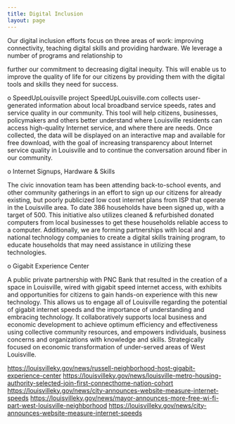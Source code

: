```yaml
---
title: Digital Inclusion
layout: page
---
```


Our digital inclusion efforts focus on three areas of work: improving connectivity, teaching digital skills and providing hardware. We leverage a number of programs and relationship to

further our commitment to decreasing digital inequity. This will enable us to improve the quality of life for our citizens by providing them with the digital tools and skills they need for success.

o SpeedUpLouisville project SpeedUpLouisville.com collects user-generated information about local broadband service speeds, rates and service quality in our community. This tool will help citizens, businesses, policymakers and others better understand where Louisville residents can access high-quality Internet service, and where there are needs. Once collected, the data will be displayed on an interactive map and available for free download, with the goal of increasing transparency about Internet service quality in Louisville and to continue the conversation around fiber in our community.

o Internet Signups, Hardware & Skills

The civic innovation team has been attending back-to-school events, and other community gatherings in an effort to sign up our citizens for already existing, but poorly publicized low cost internet plans from ISP that operate in the Louisville area. To date 386 households have been signed up, with a target of 500. This initiative also utilizes cleaned & refurbished donated computers from local businesses to get these households reliable access to a computer. Additionally, we are forming partnerships with local and national technology companies to create a digital skills training program, to educate households that may need assistance in utilizing these technologies.

o Gigabit Experience Center

A public private partnership with PNC Bank that resulted in the creation of a space in Louisville, wired with gigabit speed internet access, with exhibits and opportunities for citizens to gain hands-on experience with this new technology. This allows us to engage all of Louisville regarding the potential of gigabit internet speeds and the importance of understanding and embracing technology. It collaboratively supports local business and economic development to achieve optimum efficiency and effectiveness using collective community resources, and empowers individuals, business concerns and organizations with knowledge and skills. Strategically focused on economic transformation of under-served areas of West Louisville. 

https://louisvilleky.gov/news/russell-neighborhood-host-gigabit-experience-center
https://louisvilleky.gov/news/louisville-metro-housing-authority-selected-join-first-connecthome-nation-cohort
https://louisvilleky.gov/news/city-announces-website-measure-internet-speeds
https://louisvilleky.gov/news/mayor-announces-more-free-wi-fi-part-west-louisville-neighborhood
https://louisvilleky.gov/news/city-announces-website-measure-internet-speeds
